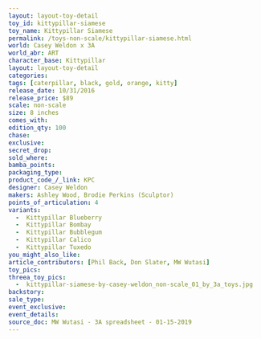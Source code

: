 ```yaml
---
layout: layout-toy-detail 
toy_id: kittypillar-siamese
toy_name: Kittypillar Siamese
permalink: /toys-non-scale/kittypillar-siamese.html
world: Casey Weldon x 3A
world_abr: ART
character_base: Kittypillar
layout: layout-toy-detail
categories: 
tags: [caterpillar, black, gold, orange, kitty]
release_date: 10/31/2016
release_price: $89 
scale: non-scale
size: 8 inches
comes_with: 
edition_qty: 100
chase: 
exclusive: 
secret_drop: 
sold_where: 
bamba_points: 
packaging_type: 
product_code_/_link: KPC
designer: Casey Weldon
makers: Ashley Wood, Brodie Perkins (Sculptor)
points_of_articulation: 4
variants: 
  -  Kittypillar Blueberry
  -  Kittypillar Bombay
  -  Kittypillar Bubblegum
  -  Kittypillar Calico
  -  Kittypillar Tuxedo
you_might_also_like: 
article_contributors: [Phil Back, Don Slater, MW Wutasi]
toy_pics: 
threea_toy_pics:
  -  kittypillar-siamese-by-casey-weldon_non-scale_01_by_3a_toys.jpg
backstory: 
sale_type: 
event_exclusive: 
event_details: 
source_doc: MW Wutasi - 3A spreadsheet - 01-15-2019
---
```

